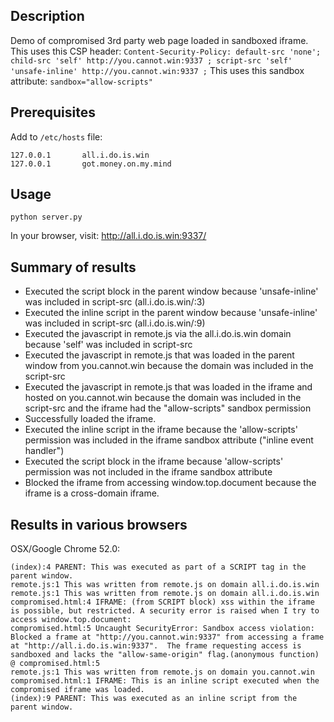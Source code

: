 ## Description

Demo of compromised 3rd party web page loaded in sandboxed iframe.
This uses this CSP header: `Content-Security-Policy: default-src 'none'; child-src 'self' http://you.cannot.win:9337 ; script-src 'self' 'unsafe-inline' http://you.cannot.win:9337 ;`
This uses this sandbox attribute: `sandbox="allow-scripts"`

## Prerequisites

Add to `/etc/hosts` file:
```
127.0.0.1       all.i.do.is.win
127.0.0.1       got.money.on.my.mind
```

## Usage

`python server.py`

In your browser, visit: http://all.i.do.is.win:9337/

## Summary of results

* Executed the script block in the parent window because 'unsafe-inline' was included in script-src (all.i.do.is.win/:3)
* Executed the inline script in the parent window because 'unsafe-inline' was included in script-src (all.i.do.is.win/:9)
* Executed the javascript in remote.js via the all.i.do.is.win domain because 'self' was included in script-src
* Executed the javascript in remote.js that was loaded in the parent window from you.cannot.win because the domain was included in the script-src
* Executed the javascript in remote.js that was loaded in the iframe and hosted on you.cannot.win because the domain was included in the script-src and the iframe had the "allow-scripts" sandbox permission
* Successfully loaded the iframe.
* Executed the inline script in the iframe because the 'allow-scripts' permission was included in the iframe sandbox attribute ("inline event handler")
* Executed the script block in the iframe because 'allow-scripts' permission was not included in the iframe sandbox attribute
* Blocked the iframe from accessing window.top.document because the iframe is a cross-domain iframe.

## Results in various browsers

OSX/Google Chrome 52.0:
```
(index):4 PARENT: This was executed as part of a SCRIPT tag in the parent window.
remote.js:1 This was written from remote.js on domain all.i.do.is.win
remote.js:1 This was written from remote.js on domain all.i.do.is.win
compromised.html:4 IFRAME: (from SCRIPT block) xss within the iframe is possible, but restricted. A security error is raised when I try to access window.top.document:
compromised.html:5 Uncaught SecurityError: Sandbox access violation: Blocked a frame at "http://you.cannot.win:9337" from accessing a frame at "http://all.i.do.is.win:9337".  The frame requesting access is sandboxed and lacks the "allow-same-origin" flag.(anonymous function) @ compromised.html:5
remote.js:1 This was written from remote.js on domain you.cannot.win
compromised.html:1 IFRAME: This is an inline script executed when the compromised iframe was loaded.
(index):9 PARENT: This was executed as an inline script from the parent window.
```
